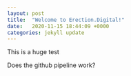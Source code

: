 ```yaml
---
layout: post
title:  "Welcome to Erection.Digital!"
date:   2020-11-15 18:44:09 +0000
categories: jekyll update
---
```


This is a huge test

Does the github pipeline work?
